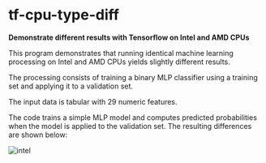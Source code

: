 # tf-cpu-type-diff
**Demonstrate different results with Tensorflow on Intel and AMD CPUs**

This program demonstrates that running identical machine learning processing on Intel and AMD CPUs yields slightly different results. 

The processing consists of training a binary MLP classifier using a training set and applying it to a validation set.

The input data is tabular with 29 numeric features. 

The code trains a simple MLP model and computes predicted probabilities when the model is applied to the validation set. The resulting differences are shown below:

![intel](https://user-images.githubusercontent.com/94056492/141120853-d479336d-d36f-443a-b629-64f6cb825c5c.png)
